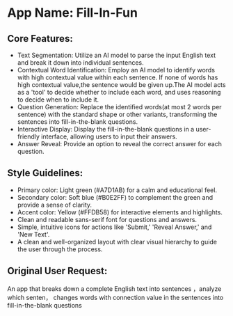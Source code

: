# **App Name**: Fill-In-Fun

## Core Features:

- Text Segmentation: Utilize an AI model to parse the input English text and break it down into individual sentences.
- Contextual Word Identification: Employ an AI model to identify words with high contextual value within each sentence. If none of words has high contextual value,the sentence would be given up.The AI model acts as a 'tool' to decide whether to include each word, and uses reasoning to decide when to include it.
- Question Generation: Replace the identified words(at most 2 words per sentence) with the standard shape or other variants, transforming the sentences into fill-in-the-blank questions.
- Interactive Display: Display the fill-in-the-blank questions in a user-friendly interface, allowing users to input their answers.
- Answer Reveal: Provide an option to reveal the correct answer for each question.

## Style Guidelines:

- Primary color: Light green (#A7D1AB) for a calm and educational feel.
- Secondary color: Soft blue (#B0E2FF) to complement the green and provide a sense of clarity.
- Accent color: Yellow (#FFDB58) for interactive elements and highlights.
- Clean and readable sans-serif font for questions and answers.
- Simple, intuitive icons for actions like 'Submit,' 'Reveal Answer,' and 'New Text'.
- A clean and well-organized layout with clear visual hierarchy to guide the user through the process.

## Original User Request:
An app that breaks down a complete English text into sentences ，analyze which senten， changes words with connection value in the sentences into fill-in-the-blank questions
  